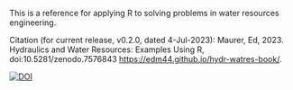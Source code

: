 This is a reference for applying R to solving problems in water resources engineering. 

Citation (for current release, v0.2.0, dated 4-Jul-2023): 
Maurer, Ed, 2023. Hydraulics and Water Resources: Examples Using R, doi:10.5281/zenodo.7576843 <https://edm44.github.io/hydr-watres-book/>.


[![DOI](https://zenodo.org/badge/549892820.svg)](https://zenodo.org/badge/latestdoi/549892820)

